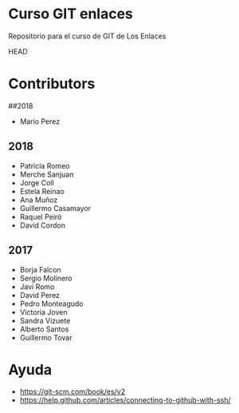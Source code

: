 # Curso GIT enlaces
Repositorio para el curso de GIT de Los Enlaces

HEAD

# Contributors


##2018

* Mario Perez

## 2018

* Patricia Romeo
* Merche Sanjuan
* Jorge Coll
* Estela Reinao
* Ana Muñoz
* Guillermo Casamayor
* Raquel Peiró
* David Cordon

## 2017

* Borja Falcon
* Sergio Molinero
* Javi Romo
* David Perez
* Pedro Monteagudo
* Victoria Joven
* Sandra Vizuete
* Alberto Santos
* Guillermo Tovar


# Ayuda
* https://git-scm.com/book/es/v2
* https://help.github.com/articles/connecting-to-github-with-ssh/
